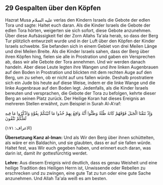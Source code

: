 ## 29 Gespalten über den Köpfen

Hazrat Musa عليه السلام verlas den Kindern Israels die Gebote der edlen Tora und sagte: Haltet euch daran. Als die Kinder Israels die Gebote der edlen Tora hörten, weigerten sie sich sofort, diese Gebote anzunehmen. Über diese Aufsässigkeit fiel der Zorn Allahs Ta'ala herab, so dass der Berg Tur plötzlich entwurzelt wurde und in der Luft über den Köpfen der Kinder Israels schwebte. Sie befanden sich in einem Gebiet von drei Meilen Länge und drei Meilen Breite. Als die Kinder Israels sahen, dass der Berg über ihren Köpfen hing, fielen sie alle in Prostration und gaben ein Versprechen ab, dass wir alle Gebote der Tora annehmen. Und wir werden danach handeln. Aber diese Leute legten ihre Wangen und ihre linken Augenbrauen auf den Boden in Prostration und blickten mit dem rechten Auge auf den Berg, um zu sehen, ob er nicht auf uns fallen würde. Deshalb prostratiere sich ein Jude bis heute auf diese Weise, indem er die linke Wange und die linke Augenbraue auf den Boden legt. Jedenfalls, als die Kinder Israels bereuten und versprachen, die Gebote der Tora zu befolgen, kehrte dieser Berg an seinen Platz zurück. Der Heilige Koran hat dieses Ereignis an mehreren Stellen erwähnt, zum Beispiel in Surah Al-A'raf:

وَإِذْ نَتَقْنَا الْجَبَلَ فَوْقَهُمْ كَانَهُ ظُلَةٌ وَظَنُّوا أَنَّهُ وَاقِعُ بِهِمْ خُذُوا مَا آتَيْنَكُمْ بِقُوَّةٍ وَاذْكُرُوا مَا فِيهِ لَعَلَّكُمْ تَتَّقُونَ 

(الاعراف: ۱۷۱)

**Übersetzung Kanz al-Iman:** Und als Wir den Berg über ihnen schüttelten, als wäre er ein Baldachin, und sie glaubten, dass er auf sie fallen würde. Haltet fest, was Wir euch gegeben haben, und erinnert euch daran, was darin ist, damit ihr gottesfürchtig werdet.

**Lehre:** Aus diesem Ereignis wird deutlich, dass es genau Weisheit und eine heilige Tradition des Heiligen Herrn ist, Unwissende oder Rebellen zu erschrecken und zu zwingen, eine gute Tat zu tun oder eine gute Sache anzunehmen. Und Allah Ta'ala weiß es am besten.
